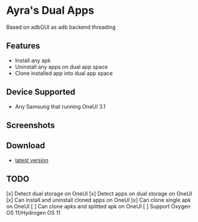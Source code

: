 # Ayra's Dual Apps
Based on adbGUI as adb backend threading

## Features
- Install any apk
- Uninstall any apps on dual app space
- Clone installed app into dual app space

## Device Supported
- Any Samsung that running OneUI 3.1

## Screenshots


## Download
- [latest version](https://github.com/AyraHikari/AyraDualApps/releases/latest)

## TODO
[x] Detect dual storage on OneUI
[x] Detect apps on dual storage on OneUI
[x] Can install and uninstall cloned apps on OneUI
[x] Can clone single apk on OneUI
[ ] Can clone apks and splitted apk on OneUI
[ ] Support Oxygen OS 11/Hydrogen OS 11
